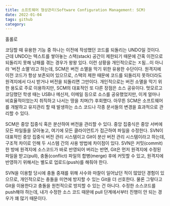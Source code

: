 ```yaml
---
title: 소프트웨어 형상관리(Software Configuration Management: SCM)
date: 2022-01-04
tags: github 
category:
---
```


홀롤로

코딩할 때 유용한 기능 중 하나는 이전에 작성했던 코드를 되돌리는 UNDO일 것이다.
근데 UNDO는 텍스트를 쌓아놓는 스택(stack) 공간이 제한되기 때문에 간혹 이전으로 되돌리지 못해 낭패를 겪는 경우가 왕왕 있다.
이런 상황을 개인적으로는 ㅈ됨...이 아니라 '버전 소멸'라고 하는데, SCM은 버전 소멸을 막기 위한 유용한 수단이다.
원격지에 이전 코드가 항상 보존되어 있으므로, 스택의 제한 때문에 코드를 되돌리지 못하더라도 원격지에서 다시 받거나 버전을 되돌리면 그만이다.
개인적으로는 버전 소멸을 막기 위한 용도로 주로 이용하지만, SCM의 대표적인 또 다른 장점은 소스 공유이다.
멋모르고 코딩했던 학생 때는 USB나 메신저, 이메일 등으로 소스를 공유했었지만, 이게 얼마나 비효율적이었는지 취직하고 나서는 땅을 치며(?) 후회했다.
아무튼 SCM은 소프트웨어를 개발하고 유지관리 할 때 발생하는 소스 코드나 각종 문서들의 변경을 효과적으로 관리할 수 있다.

SCM은 중앙 집중식 혹은 분산하여 버전을 관리할 수 있다. 
중앙 집중식은 중앙 서버에 모든 파일들을 모아놓고, 여기에 모든 클라이언트가 접근하여 파일을 수정한다.
SVN이 대표적인 중앙 집중식 버전 관리 시스템이고 Git이 분산 버전 관리 시스템이라고 하는데,
구조적 차이로 인해 두 시스템 간의 사용 방법에 차이점이 있다.
SVN은 커밋(commit) 한 방에 원격지에 소스코드가 바로 반영되어 버리는 반면,
Git은 먼저 원격지에 수정된 파일을 받고(pull), 충돌(conflict) 파일의 합병(merge) 후에 커밋할 수 있고, 원격지에 반영하기 위해서는 별도로 업로드(push)를 해줘야 한다.

SVN을 이용할 당시에 충돌 중재를 위해 사수와 마찰이 일어났던 적이 많았던 경험이 있으므로, 개인적으로는 충돌을 미연에 방지할 수 있는 Git을 더 선호한다.
물론 그렇다고 Git을 이용한다고 충돌을 원천적으로 방지할 수 있는 건 아니다.
수정한 소스코드를 push해야 하는데, 내가 수정한 소스 코드 때문에 pull 단계에서부터 진행이 안 되는 경우가 꽤 많기 때문이다.

